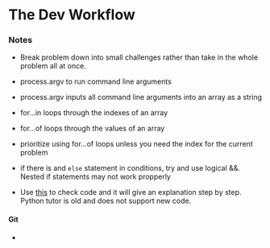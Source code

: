 # The Dev Workflow

### Notes

- Break problem down into small challenges rather than take in the whole problem all at once.
- process.argv to run command line arguments
- process.argv inputs all command line arguments into an array as a string
- for...in loops through the indexes of an array
- for...of loops through the values of an array
- prioritize using for...of loops unless you need the index for the current problem
- if there is and ```else``` statement in conditions, try and use logical &&. Nested if statements may not work propperly

- Use [this](https://pythontutor.com/javascript.html#mode=edit) to check code and it will give an explanation step by step. Python tutor is old and does not support new code.

#### Git

 - 